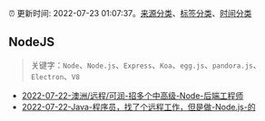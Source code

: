 :alarm_clock: 更新时间: 2022-07-23 01:07:37。[来源分类](../README.md)、[标签分类](../TAGS.md)、[时间分类](../TIMELINE.md)

## NodeJS


> 关键字：`Node`、`Node.js`、`Express`、`Koa`、`egg.js`、`pandora.js`、`Electron`、`V8`



- [2022-07-22-澳洲/远程/可润-招多个中高级-Node-后端工程师](https://www.v2ex.com/t/868126) 
- [2022-07-22-Java-程序员，找了个远程工作，但是做-Node.js-的](https://www.v2ex.com/t/868121) 